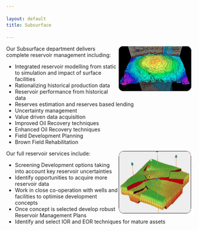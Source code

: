 ```yaml
---

layout: default
title: Subsurface

---
```


<img src="/images/subsurface_1.png" style="float:right; max-width:40%" />

Our Subsurface department delivers complete reservoir management including:
 
- Integrated reservoir modelling from static to simulation and impact of surface facilities
- Rationalizing historical production data
- Reservoir performance from historical data
- Reserves estimation and reserves based lending
- Uncertainty management
- Value driven data acquisition
- Improved Oil Recovery techniques
- Enhanced Oil Recovery techniques
- Field Development Planning
- Brown Field Rehabilitation

<img src="/images/subsurface_2.png" style="float:right; max-width:40%;" />

Our full reservoir services include:

- Screening Development options taking into account key reservoir uncertainties
- Identify opportunities to acquire more reservoir data
- Work in close co-operation with wells and facilities to optimise development concepts
- Once concept is selected develop robust Reservoir Management Plans
- Identify and select IOR and EOR techniques for mature assets

